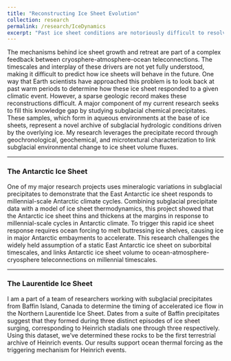 ```yaml
---
title: "Reconstructing Ice Sheet Evolution"
collection: research
permalink: /research/IceDynamics
excerpt: "Past ice sheet conditions are notoriously difficult to resolve, as the most recent ice advance razes geologic records of previous glaciations. One of my research initiatives combines geochronological and geochemical characterization of subglacial precipitates to link changes in the basal environmental to ice sheet dynamics."
---
```

The mechanisms behind ice sheet growth and retreat are part of a complex feedback between cryosphere-atmosphere-ocean teleconnections. The timescales and 
interplay of these drivers are not yet fully understood, making it difficult to predict how ice sheets will behave in the future. One way that Earth scientists 
have approached this problem is to look back at past warm periods to determine how these ice sheet responded to a given climatic event. However, a sparse geologic 
record makes these reconstructions difficult. A major component of my current research seeks to fill this knowledge gap by studying subglacial chemical 
precipitates. These samples, which form in aqueous environments at the base of ice sheets, represent a novel archive of subglacial hydrologic conditions driven 
by the overlying ice. My research leverages the precipitate record through geochronological, geochemical, and microtextural characterization to link subglacial 
environmental change to ice sheet volume fluxes.

---
### The Antarctic Ice Sheet
One of my major research projects uses mineralogic variations in subglacial precipitates to demonstrate that the East Antarctic ice sheet responds to 
millennial-scale Antarctic climate cycles. Combining subglacial precipitate data with a model of ice sheet thermodynamics, this project showed that the Antarctic 
ice sheet thins and thickens at the margins in response to millennial-scale cycles in Antarctic climate.  To trigger this rapid ice sheet response requires ocean 
forcing to melt buttressing ice shelves, causing ice in major Antarctic embayments to accelerate. This research challenges the widely held assumption of a static 
East Antarctic ice sheet on suborbital timescales, and links Antarctic ice sheet volume to ocean-atmosphere-cryosphere teleconnections on millennial timescales.

---
### The Laurentide Ice Sheet
I am a part of a team of researchers working with subglacial precipitates from Baffin Island, Canada to determine the timing of accelerated ice flow in the 
Northern Laurentide Ice Sheet. Dates from a suite of Baffin precipitates suggest that they formed during three distinct episodes of ice sheet surging, corresponding
to Heinrich stadials one through three respectively. Using this dataset, we’ve determined these rocks to be the first terrestrial archive of Heinrich events. Our 
results support ocean thermal forcing as the triggering mechanism for Heinrich events.
